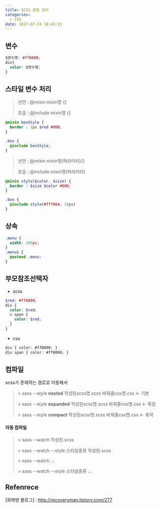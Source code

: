 ```yaml
---
title: SCSS 문법 정리
categories:
  - CSS
date: 2017-07-24 18:43:13
---
```

## 변수

````scss
$변수명: #ff0000;
div{
  color: $변수명;
}
````



## 스타일 변수 처리

> 선언 : @mixin mixin명 {}
>
> 호출 : @include mixin명 {}

````scss
@mixin boxStyle {
  border : 1px $red #000;
}

.box {
  @include boxStyle;
}
````



> 선언 : @mixin mixin명(파라미터){}
>
> 호출 : @include mixin명(파라미터)

````scss
@mixin style($color, $size) {
  border : $size $color #000;
}

.box {
  @include style(#fff064, 10px)
}
````



## 상속

````scss
.menu {
  width: 200px;
}
.menu1 {
  @extend .menu;
}
````



## 부모참조선택자

- scss

````scss
$red: #ff0000;
div {
  color: $red;
  & span {
    color: $red;
  }
}
````

- css

````typescript
div { color: #ff0000; }
div span { color: #ff0000; }
````



## 컴파일

scss가 존재하는 경로로 이동해서

> \> sass --style **nested** 작성된scss명.scss 바꿔줄css명.css      <- 기본
>
> \> sass --style **expanded** 작성된scss명.scss 바꿔줄css명.css      <- 확장
>
> \> sass --style **compact** 작성된scss명.scss 바꿔줄css명.css      <- 축약



#### 자동 컴파일

> \> sass --watch 작성된.scss
>
> \> sass --watch --style 스타일종류 작성된.scss
>
> \> sass --watch .:. 
>
> \> sass --watch --style 스타일종류 .:. 



## Refenrece

 [회복맨 블로그] : http://recoveryman.tistory.com/277